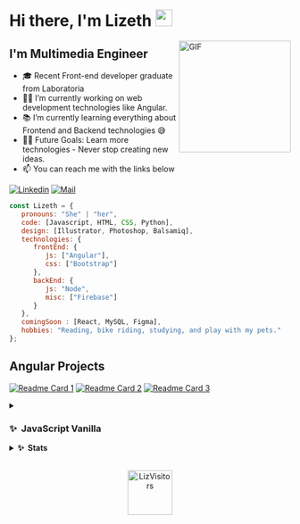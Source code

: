 # Hi there, I'm Lizeth <img width="30px" src="https://media.tenor.com/images/3b388fe03da271d2674faf85eb7c3fcd/tenor.gif" />
<img align="right" alt="GIF" height="200px" src="https://i.imgur.com/uP1TXkE.gif" />

## I'm Multimedia Engineer  

- 🎓 Recent Front-end developer graduate from Laboratoria
- 👨‍💻 I’m currently working on web development technologies like Angular.
- 📚 I’m currently learning everything about Frontend and Backend technologies 😅
- 💪🏼 Future Goals: Learn more technologies - Never stop creating new ideas.
- :mailbox: You can reach me with the links below

[![Linkedin](https://img.shields.io/badge/-LinkedIn-blue?style=flat-square&logo=Linkedin&logoColor=white&link=https://www.linkedin.com/in/raghav-byte/)](https://www.linkedin.com/in/lizethdelrio-front-end-developer/) 
[![Mail](https://img.shields.io/badge/-Outlook-c14438?style=flat-square&logo=Microsoft&logoColor=white&link=mailto:shuklaraghav321.com)](mailto:liz-delrio@outlook.com)

```javascript
const Lizeth = {
   pronouns: "She" | "her",
   code: [Javascript, HTML, CSS, Python],
   design: [Illustrator, Photoshop, Balsamiq],
   technologies: {
      frontEnd: {
         js: ["Angular"],
         css: ["Bootstrap"]
      },
      backEnd: {
         js: "Node",
         misc: ["Firebase"]
      }
   },
   comingSoon : [React, MySQL, Figma],
   hobbies: "Reading, bike riding, studying, and play with my pets."
};
```
## Angular Projects

[![Readme Card 1](https://github-readme-stats.vercel.app/api/pin/?username=Liz-14&repo=BOG003-burger-queen&theme=slateorange)](https://github.com/Liz-14/BOG003-burger-queen)
[![Readme Card 2](https://github-readme-stats.vercel.app/api/pin/?username=Liz-14&repo=Hypatia&theme=slateorange)](https://github.com/Liz-14/Hypatia)
[![Readme Card 3](https://github-readme-stats.vercel.app/api/pin/?username=Liz-14&repo=CRUD-Angular-Firebase&theme=slateorange)](https://github.com/Liz-14/CRUD-Angular-Firebase)

<details>
  <summary><h3>✨&nbsp;&nbsp;JavaScript Vanilla</h3></summary>
  <br/>
[![Readme Card 4](https://github-readme-stats.vercel.app/api/pin/?username=Liz-14&repo=BOG003-data-lovers&theme=slateorange)](https://github.com/Liz-14/BOG003-data-lovers)
[![Readme Card 5](https://github-readme-stats.vercel.app/api/pin/?username=Liz-14&repo=BOG003-social-network&theme=slateorange)](https://github.com/Liz-14/BOG003-social-network)
[![Readme Card 6](https://github-readme-stats.vercel.app/api/pin/?username=Liz-14&repo=BOG003-card-validation&theme=slateorange)](https://github.com/Liz-14/BOG003-card-validation)
</details> 

<details>
  <summary><b>✨&nbsp;&nbsp;Stats</b></summary>
  <br/>

[![Lizeth GitHub Stats](https://github-readme-stats.vercel.app/api?username=Liz-14&theme=slateorange&show_icons=true)](https://github.com/Liz-14)
</details> 

<p align="center">
<br/>
  <img alt="LizVisitors" width="80px" src="https://visitor-badge.glitch.me/badge?page_id=Liz-14.Liz-14"/>
</p>



